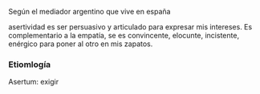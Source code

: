 Según el mediador argentino que vive en españa

asertividad es ser persuasivo y articulado para expresar mis intereses. Es complementario a la empatía, se es convincente, elocunte, incistente, enérgico para poner al otro en mis zapatos.

### Etiomlogía

Asertum: exigir